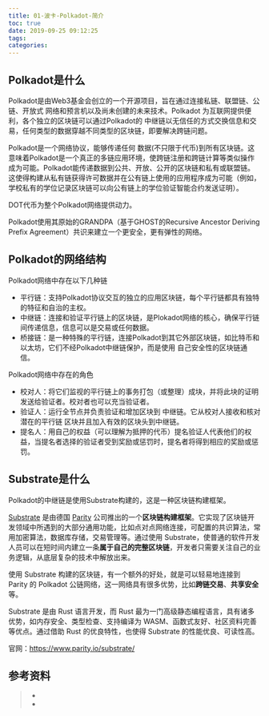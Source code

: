 ```yaml
---
title: 01-波卡-Polkadot-简介
toc: true
date: 2019-09-25 09:12:25
tags:
categories:
---
```




## Polkadot是什么

Polkadot是由Web3基金会创立的一个开源项目，旨在通过连接私链、联盟链、公链、开放式 网络和预言机以及尚未创建的未来技术。Polkadot 为互联网提供便利，各个独立的区块链可以通过Polkadot的 中继链以无信任的方式交换信息和交易，任何类型的数据穿越不同类型的区块链，即要解决跨链问题。

Polkadot是一个网络协议，能够传递任何 数据(不只限于代币)到所有区块链。这意味着Polkadot是一个真正的多链应用环境，使跨链注册和跨链计算等类似操作成为可能。Polkadot能传递数据到公共、开放、公开的区块链和私有或联盟链。这使得构建从私有链获得许可数据并在公有链上使用的应用程序成为可能（例如，学校私有的学位记录区块链可以向公有链上的学位验证智能合约发送证明）。

DOT代币为整个Polkadot网络提供动力。

Polkadot使用其原始的GRANDPA（基于GHOST的Recursive Ancestor Deriving Prefix Agreement）共识来建立一个更安全，更有弹性的网络。

## Polkadot的网络结构

Polkadot网络中存在以下几种链

- 平行链：支持Polkadot协议交互的独立的应用区块链，每个平行链都具有独特的特征和自治的主权。
- 中继链：连接和验证平行链上的区块链，是Plokadot网络的核心，确保平行链间传递信息，信息可以是交易或任何数据。
- 桥接链：是一种特殊的平行链，连接Polkadot到其它外部区块链，如比特币和以太坊，它们不经Polkadot中继链保护，而是使用 自己安全性的区块链通信。



Polkadot网络中存在的角色

- 校对人：将它们监视的平行链上的事务打包（或整理）成块，并将此块的证明发送给验证者。校对者也可以充当验证者。
- 验证人：运行全节点并负责验证和增加区块到 中继链。它从校对人接收和核对潜在的平行链 区块并且加入有效的区块头到中继链。
- 提名人：用自己的权益（可以理解为抵押的代币）提名验证人代表他们的权益，当提名者选择的验证者受到奖励或惩罚时，提名者将得到相应的奖励或惩罚。



## Substrate是什么

Polkadot的中继链是使用Substrate构建的，这是一种区块链构建框架。

[Substrate](https://github.com/paritytech/substrate) 是由德国 [Parity](https://github.com/paritytech/substrate) 公司推出的一个**区块链构建框架**。它实现了区块链开发领域中所遇到的大部分通用功能，比如点对点网络连接，可配置的共识算法，常用加密算法，数据库存储，交易管理等。通过使用 Substrate，使普通的软件开发人员可以在短时间内建立一条**属于自己的完整区块链**，开发者只需要关注自己的业务逻辑，从底层复杂的技术中解放出来。

使用 Substrate 构建的区块链，有一个额外的好处，就是可以轻易地连接到 Parity 的 Polkadot 公链网络，这一网络具有很多优势，比如**跨链交易**、**共享安全**等。

Substrate 是由 Rust 语言开发，而 Rust 最为一门高级静态编程语言，具有诸多优势，如内存安全、类型检查、支持编译为 WASM、函数式友好、社区资料完善等优点。通过借助 Rust 的优良特性，也使得 Substrate 的性能优良、可读性高。

官网：https://www.parity.io/substrate/


## 参考资料
> - []()
> - []()
